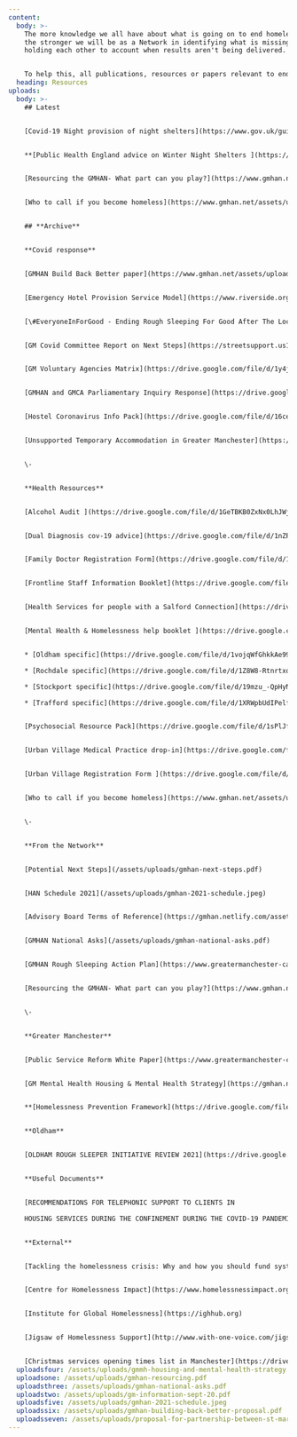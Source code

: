 ```yaml
---
content:
  body: >-
    The more knowledge we all have about what is going on to end homelessness,
    the stronger we will be as a Network in identifying what is missing and
    holding each other to account when results aren't being delivered. 


    To help this, all publications, resources or papers relevant to ending homelessness in Greater Manchester will be published here. If you think anything is missing, contact us at [info@gmhan.net](mailto:info@gmhan.net).
  heading: Resources
uploads:
  body: >-
    ## Latest


    [Covid-19 Night provision of night shelters](https://www.gov.uk/guidance/covid-19-provision-of-night-shelters)


    **[Public Health England advice on Winter Night Shelters ](https://www.gov.uk/guidance/covid-19-provision-of-night-shelters)**- all members of the GMHAN, including the Combined Authority and Local Authorities are very clear that night shelters should absolutely be the last resort during this winter to be made available only if other safer, better options have been exhausted. Additional funding is being made available via [Homeless Link](https://www.homeless.org.uk/connect/news/2020/oct/13/operating-principles-for-commissioners-and-providers-of-night-shelters-for) should night shelters be needed.


    [Resourcing the GMHAN- What part can you play?](https://www.gmhan.net/assets/uploads/gmhan-resourcing.pdf) - if you think you can help with funding or resource please contact [gmhan@streetsupport.net](mailto:gmhan@streetsupport.net). 


    [Who to call if you become homeless](https://www.gmhan.net/assets/uploads/gm-information-sept-20.pdf) - details on current helpline numbers for each GM borough via Homeless Friendly


    ## **Archive**


    **Covid response**


    [GMHAN Build Back Better paper](https://www.gmhan.net/assets/uploads/gmhan-building-back-better-proposal.pdf)


    [Emergency Hotel Provision Service Model](https://www.riverside.org.uk/wp-content/uploads/2020/04/Emergency-hotel-provision-service-model-FINAL.pdf) and [Interim Evaluation](https://www.riverside.org.uk/manchester-emergency-accommodation-evaluation/) (Riverside)


    [\#EveryoneInForGood - Ending Rough Sleeping For Good After The Lockdown](https://www.homeless.org.uk/connect/blogs/2020/may/18/everyoneinforgood-%E2%80%93-ending-rough-sleeping-for-good-after-lockdown) (Homeless Link)


    [GM Covid Committee Report on Next Steps](https://streetsupport.us12.list-manage.com/track/click?u=da9a1d4bb2b1a69a981456972&id=d2362eeb41&e=80e23c30ae) (GMCA)


    [GM Voluntary Agencies Matrix](https://drive.google.com/file/d/1y4jHihWsXCF2Zup25z03uupYAKX3KlR_/view?usp=sharing)


    [GMHAN and GMCA Parliamentary Inquiry Response](https://drive.google.com/file/d/1esrVGfipEFYOg9UuCyKqKV4WbY8Jh-7I/view?usp=sharing)


    [Hostel Coronavirus Info Pack](https://drive.google.com/file/d/16celNlOsddl-7HmzuSER4qbu8t2HV6z3/view?usp=sharing) (NHS)


    [Unsupported Temporary Accommodation in Greater Manchester](https://drive.google.com/file/d/1xoVmsPLDHbiiJt-qhkkn-JNDvU-Iaqre/view?usp=sharing) (JustLife)


    \-


    **Health Resources**


    [Alcohol Audit ](https://drive.google.com/file/d/1GeTBKB0ZxNx0LhJWj1MgV_MwxYOiU_fg/view?usp=sharing)(Salford PCT)


    [Dual Diagnosis cov-19 advice](https://drive.google.com/file/d/1nZP6F7Km5rwMm8d5NreyNYfiqM_DOg39/view?usp=sharing)


    [Family Doctor Registration Form](https://drive.google.com/file/d/1ocGoNwxspQ0hWRFNPUSIv8Ogkq3VMVh4/view?usp=sharing) (NHS)


    [Frontline Staff Information Booklet](https://drive.google.com/file/d/1dWUAMiU9MAjC-nXOzuAvA-KJbIxUBcet/view?usp=sharing) (NHS)


    [Health Services for people with a Salford Connection](https://drive.google.com/file/d/1-X_sw69xlI1Sxl72q80wfVFRZe1UORPI/view?usp=sharing) (Salford PCT)


    [Mental Health & Homelessness help booklet ](https://drive.google.com/file/d/1_72BrxpRAR9pU3kpGnGyiEHeP5KhezM-/view?usp=sharing)(GMMH)


    * [Oldham specific](https://drive.google.com/file/d/1vojqWfGhkkAe99-JoSkrL6J5DWihS2D9/view?usp=sharing)

    * [Rochdale specific](https://drive.google.com/file/d/1Z8W8-RtnrtxoC_OS8-1BEMjezWUJbw5V/view?usp=sharing)

    * [Stockport specific](https://drive.google.com/file/d/19mzu_-QpHyNAALHDDuhe9LnAVEEfa_rR/view?usp=sharing)

    * [Trafford specific](https://drive.google.com/file/d/1XRWpbUdIPelf-7LxnGS3JD9MlJ-gbQoJ/view?usp=sharing)


    [Psychosocial Resource Pack](https://drive.google.com/file/d/1sPlJf4W7EFbrYmsE5BwrIV4zq6iedjUN/view?usp=sharing) (GMMH)


    [Urban Village Medical Practice drop-in](https://drive.google.com/file/d/1mUQs_YfUbLyZZXqcjssvU0yX62WkQAlI/view?usp=sharing) (UVMP)


    [Urban Village Registration Form ](https://drive.google.com/file/d/10lJDbtg_Sq8oAQukORnfj2WM-aGhObgn/view?usp=sharing)(UVMP)


    [Who to call if you become homeless](https://www.gmhan.net/assets/uploads/gm-information-sept-20.pdf) (Homeless Friendly)


    \-


    **From the Network**


    [Potential Next Steps](/assets/uploads/gmhan-next-steps.pdf)


    [HAN Schedule 2021](/assets/uploads/gmhan-2021-schedule.jpeg)


    [Advisory Board Terms of Reference](https://gmhan.netlify.com/assets/uploads/gmhan-advisory-board-terms-of-reference.pdf)


    [GMHAN National Asks](/assets/uploads/gmhan-national-asks.pdf)


    [GMHAN Rough Sleeping Action Plan](https://www.greatermanchester-ca.gov.uk/media/1234/homeless-action-network-strategy.pdf)


    [Resourcing the GMHAN- What part can you play?](https://www.gmhan.net/assets/uploads/gmhan-resourcing.pdf)


    \-


    **Greater Manchester**


    [Public Service Reform White Paper](https://www.greatermanchester-ca.gov.uk/media/1676/greater-manchester-model.pdf)


    [GM Mental Health Housing & Mental Health Strategy](https://gmhan.netlify.com/assets/uploads/gmmh-housing-and-mental-health-strategy.final.pdf)


    **[Homelessness Prevention Framework](https://drive.google.com/file/d/11Sas4ovARPY9LnE_KcwN_hsfbtzEfIhA/view?usp=sharing)**


    **Oldham**


    [OLDHAM ROUGH SLEEPER INITIATIVE REVIEW 2021](https://drive.google.com/file/d/1lzIapbUQCWBdVl2uHP5nhj7pkaFG0m6D/view?usp=sharing)


    **Useful Documents** 


    [RECOMMENDATIONS FOR TELEPHONIC SUPPORT TO CLIENTS IN

    HOUSING SERVICES DURING THE CONFINEMENT DURING THE COVID-19 PANDEMIA](https://drive.google.com/file/d/1y0sp_IGqg1wbsKoOFok1QPTzvW_gGGtl/view?usp=sharing)


    **External**


    [Tackling the homelessness crisis: Why and how you should fund systemically (NPC)](https://www.thinknpc.org/resource-hub/tackling-the-homelessness-crisis-why-and-how-you-should-fund-systemically/)


    [Centre for Homelessness Impact](https://www.homelessnessimpact.org)


    [Institute for Global Homelessness](https://ighhub.org)


    [Jigsaw of Homelessness Support](http://www.with-one-voice.com/jigsaw-homeless-support) (With One Voice)


    [Christmas services opening times list in Manchester](https://drive.google.com/file/d/1rBozXaC5XEoLtDc7TwAy_gzZW04TTKkV/view?usp=sharing)
  uploadsfour: /assets/uploads/gmmh-housing-and-mental-health-strategy.final.pdf
  uploadsone: /assets/uploads/gmhan-resourcing.pdf
  uploadsthree: /assets/uploads/gmhan-national-asks.pdf
  uploadstwo: /assets/uploads/gm-information-sept-20.pdf
  uploadsfive: /assets/uploads/gmhan-2021-schedule.jpeg
  uploadssix: /assets/uploads/gmhan-building-back-better-proposal.pdf
  uploadsseven: /assets/uploads/proposal-for-partnership-between-st-martin-s-and-gmhan.pdf
---
```


